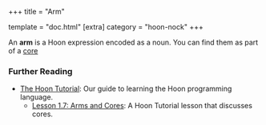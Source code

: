 +++ title = "Arm"

template = "doc.html" [extra] category = "hoon-nock" +++

An **arm** is a Hoon expression encoded as a noun. You can find them as part of
a [core](/docs/glossary/core)

### Further Reading

- [The Hoon Tutorial](/docs/hoon/hoon-school/): Our guide to learning the Hoon
  programming language.
  - [Lesson 1.7: Arms and Cores](/docs/hoon/hoon-school/arms-and-cores): A Hoon
    Tutorial lesson that discusses cores.
